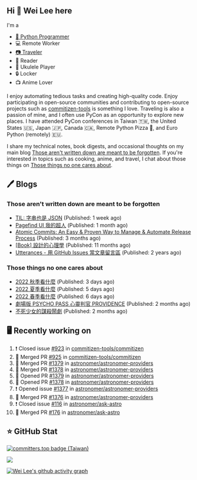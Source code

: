 ## Hi 👋 Wei Lee here

I'm a

* [🐍 Python Programmer](https://pycon-note.wei-lee.me/)
* 💻 Remote Worker
* [📷 Traveler](https://travlog.wei-lee.me/)
* 📖 Reader
* 🎵 Ukulele Player
* 🔒 Locker
* 📺 Anime Lover

I enjoy automating tedious tasks and creating high-quality code. Enjoy participating in open-source communities and contributing to open-source projects such as [commitizen-tools](https://github.com/commitizen-tools) is something I love. Traveling is also a passion of mine, and I often use PyCon as an opportunity to explore new places. I have attended PyCon conferences in Taiwan 🇹🇼, the United States 🇺🇸, Japan 🇯🇵, Canada 🇨🇦, Remote Python Pizza 🍕, and Euro Python (remotely) 🇪🇺.

I share my technical notes, book digests, and occasional thoughts on my main blog [Those aren't written down are meant to be forgotten](https://blog.wei-lee.me/). If you're interested in topics such as cooking, anime, and travel, I chat about those things on [Those things no one cares about](https://travlog.wei-lee.me/).

## 🖊️ Blogs

### Those aren't written down are meant to be forgotten

* [TIL: 字串也是 JSON](https://blog.wei-lee.me/posts/tech/2023/11/til-string-is-a-kind-of-json) (Published: 1 week ago)
* [Pagefind UI 我的超人](https://blog.wei-lee.me/posts/tech/2023/11/pagefind-ui) (Published: 1 month ago)
* [Atomic Commits: An Easy &amp; Proven Way to Manage &amp; Automate Release Process](https://blog.wei-lee.me/posts/tech/2023/08/atomic-commits-coscup-2023) (Published: 3 months ago)
* [[Book] 設計的心理學](https://blog.wei-lee.me/posts/book/2023/01/the-design-of-everyday-things) (Published: 11 months ago)
* [Utterances - 用 GitHub Issues 當文章留言區](https://blog.wei-lee.me/posts/tech/2022/02/use-github-issues-as-comment-system) (Published: 2 years ago)

### Those things no one cares about

* [2022 秋季看什麼](https://travlog.wei-lee.me/posts/review/2023/12/what-i-watch-in-2022-fall) (Published: 3 days ago)
* [2022 夏季看什麼](https://travlog.wei-lee.me/posts/review/2023/12/what-i-watch-in-2022-summer) (Published: 5 days ago)
* [2022 春季看什麼](https://travlog.wei-lee.me/posts/review-todo/2023/12/what-i-watch-in-2022-sprint) (Published: 6 days ago)
* [劇場版 PSYCHO PASS 心靈判官 PROVIDENCE](https://travlog.wei-lee.me/posts/review/2023/10/psycho-pass-providence) (Published: 2 months ago)
* [不死少女的謀殺鬧劇](https://travlog.wei-lee.me/posts/review/2023/10/undead-girl-murder-farce) (Published: 2 months ago)

## 🖥️ Recently working on

1. ❗️ Closed issue [#923](https://github.com/commitizen-tools/commitizen/issues/923) in [commitizen-tools/commitizen](https://github.com/commitizen-tools/commitizen)
2. 🎉 Merged PR [#925](https://github.com/commitizen-tools/commitizen/pull/925) in [commitizen-tools/commitizen](https://github.com/commitizen-tools/commitizen)
3. 🎉 Merged PR [#1379](https://github.com/astronomer/astronomer-providers/pull/1379) in [astronomer/astronomer-providers](https://github.com/astronomer/astronomer-providers)
4. 🎉 Merged PR [#1378](https://github.com/astronomer/astronomer-providers/pull/1378) in [astronomer/astronomer-providers](https://github.com/astronomer/astronomer-providers)
5. 💪 Opened PR [#1379](https://github.com/astronomer/astronomer-providers/pull/1379) in [astronomer/astronomer-providers](https://github.com/astronomer/astronomer-providers)
6. 💪 Opened PR [#1378](https://github.com/astronomer/astronomer-providers/pull/1378) in [astronomer/astronomer-providers](https://github.com/astronomer/astronomer-providers)
7. ❗️ Opened issue [#1377](https://github.com/astronomer/astronomer-providers/issues/1377) in [astronomer/astronomer-providers](https://github.com/astronomer/astronomer-providers)
8. 🎉 Merged PR [#1376](https://github.com/astronomer/astronomer-providers/pull/1376) in [astronomer/astronomer-providers](https://github.com/astronomer/astronomer-providers)
9. ❗️ Closed issue [#116](https://github.com/astronomer/ask-astro/issues/116) in [astronomer/ask-astro](https://github.com/astronomer/ask-astro)
10. 🎉 Merged PR [#176](https://github.com/astronomer/ask-astro/pull/176) in [astronomer/ask-astro](https://github.com/astronomer/ask-astro)


## ⭐ GitHub Stat

[![committers.top badge (Taiwan)](https://user-badge.committers.top/taiwan_public/Lee-W.svg)](https://user-badge.committers.top/taiwan_public/Lee-W)

[![](https://github-readme-stats.vercel.app/api?username=Lee-W&show_icons=true&hide_title=true&cache_seconds=86400)](https://github.com/anuraghazra/github-readme-stats)

[![Wei Lee's github activity graph](https://github-readme-activity-graph.vercel.app/graph?username=Lee-W&theme=dracula)](https://github.com/ashutosh00710/github-readme-activity-graph)
